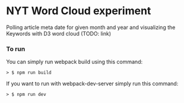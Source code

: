 # NYT Word Cloud experiment
Polling article meta date for given month and year and visualizing the Keywords with D3 word cloud (TODO: link)

### To run

You can simply run webpack build using this command:

```
> $ npm run build
```

If you want to run with webpack-dev-server simply run this command:

```
> $ npm run dev
```
